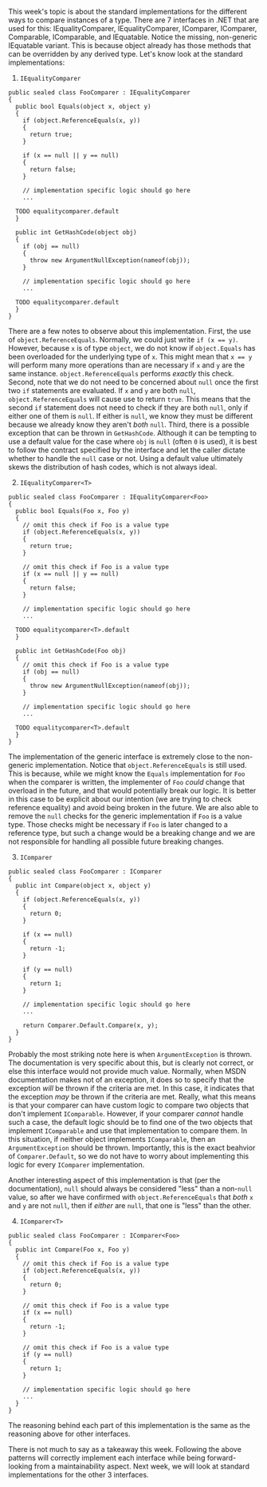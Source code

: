 This week's topic is about the standard implementations for the different ways to compare instances of a type. There are 7 interfaces in .NET that are used for this: IEqualityComparer, IEqualityComparer<T>, IComparer, IComparer<T>, Comparable, IComparable<T>, and IEquatable<T>. Notice the missing, non-generic IEquatable variant. This is because object already has those methods that can be overridden by any derived type. Let's know look at the standard implementations:

1. `IEqualityComparer`
  
```
public sealed class FooComparer : IEqualityComparer
{
  public bool Equals(object x, object y)
  {
    if (object.ReferenceEquals(x, y))
    {
      return true;
    }

    if (x == null || y == null)
    {
      return false;
    }
  
    // implementation specific logic should go here
    ...
  
  TODO equalitycomparer.default
  }
  
  public int GetHashCode(object obj)
  {
    if (obj == null)
    {
      throw new ArgumentNullException(nameof(obj));
    }
  
    // implementation specific logic should go here
    ...
  
  TODO equalitycomparer.default
  }
}
```

There are a few notes to observe about this implementation. First, the use of `object.ReferenceEquals`. Normally, we could just write `if (x == y)`. However, because `x` is of type `object`, we do not know if `object.Equals` has been overloaded for the underlying type of `x`. This might mean that `x == y` will perform many more operations than are necessary if `x` and `y` are the same instance. `object.ReferenceEquals` performs *exactly* this check. Second, note that we do not need to be concerned about `null` once the first two `if` statements are evaluated. If `x` and `y` are both `null`, `object.ReferenceEquals` will cause use to return `true`. This means that the second `if` statement does not need to check if they are both `null`, only if either one of them is `null`. If either is `null`, we know they must be different because we already know they aren't *both* `null`. Third, there is a possible exception that can be thrown in `GetHashCode`. Although it can be tempting to use a default value for the case where `obj` is `null` (often `0` is used), it is best to follow the contract specified by the interface and let the caller dictate whether to handle the `null` case or not. Using a default value ultimately skews the distribution of hash codes, which is not always ideal. 
  
2. `IEqualityComparer<T>`

```
public sealed class FooComparer : IEqualityComparer<Foo>
{
  public bool Equals(Foo x, Foo y)
  {
    // omit this check if Foo is a value type
    if (object.ReferenceEquals(x, y))
    {
      return true;
    }

    // omit this check if Foo is a value type
    if (x == null || y == null)
    {
      return false;
    }
  
    // implementation specific logic should go here
    ...
  
  TODO equalitycomparer<T>.default
  }
  
  public int GetHashCode(Foo obj)
  {
    // omit this check if Foo is a value type
    if (obj == null)
    {
      throw new ArgumentNullException(nameof(obj));
    }
  
    // implementation specific logic should go here
    ...
  
  TODO equalitycomparer<T>.default
  }
}
```
  
The implementation of the generic interface is extremely close to the non-generic implementation. Notice that `object.ReferenceEquals` is still used. This is because, while we might know the `Equals` implementation for `Foo` when the comparer is written, the implementer of `Foo` *could* change that overload in the future, and that would potentially break our logic. It is better in this case to be explicit about our intention (we are trying to check reference equality) and avoid being broken in the future. We are also able to remove the `null` checks for the generic implementation if `Foo` is a value type. Those checks might be necessary if `Foo` is later changed to a reference type, but such a change would be a breaking change and we are not responsible for handling all possible future breaking changes. 
  
3. `IComparer`
  
```
public sealed class FooComparer : IComparer
{
  public int Compare(object x, object y)
  {
    if (object.ReferenceEquals(x, y))
    {
      return 0;
    }
  
    if (x == null)
    {
      return -1;
    }
  
    if (y == null)
    {
      return 1;
    }
  
    // implementation specific logic should go here
    ...
  
    return Comparer.Default.Compare(x, y);
  }
}
```

Probably the most striking note here is when `ArgumentException` is thrown. The documentation is very specific about this, but is clearly not correct, or else this interface would not provide much value. Normally, when MSDN documentation makes not of an exception, it does so to specify that the exception *will* be thrown if the criteria are met. In this case, it indicates that the exception *may* be thrown if the criteria are met. Really, what this means is that your comparer can have custom logic to compare two objects that don't implement `IComparable`. However, if your comparer *cannot* handle such a case, the default logic should be to find one of the two objects that implement `IComparable` and use that implementation to compare them. In this situation, if neither object implements `IComparable`, then an `ArgumentException` should be thrown. Importantly, this is the exact beahvior of `Comparer.Default`, so we do not have to worry about implementing this logic for every `IComparer` implementation. 
  
Another interesting aspect of this implementation is that (per the documentation), `null` should always be considered "less" than a non-`null` value, so after we have confirmed with `object.ReferenceEquals` that *both* `x` and `y` are not `null`, then if *either* are `null`, that one is "less" than the other. 

4. `IComparer<T>`
  
```
public sealed class FooComparer : IComparer<Foo>
{
  public int Compare(Foo x, Foo y)
  {
    // omit this check if Foo is a value type
    if (object.ReferenceEquals(x, y))
    {
      return 0;
    }
  
    // omit this check if Foo is a value type
    if (x == null)
    {
      return -1;
    }
  
    // omit this check if Foo is a value type
    if (y == null)
    {
      return 1;
    }
  
    // implementation specific logic should go here
    ...
  }
}
```

The reasoning behind each part of this implementation is the same as the reasoning above for other interfaces. 
  
There is not much to say as a takeaway this week. Following the above patterns will correctly implement each interface while being forward-looking from a maintainability aspect. Next week, we will look at standard implementations for the other 3 interfaces. 
